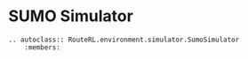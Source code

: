 # SUMO Simulator

```{eval-rst}
.. autoclass:: RouteRL.environment.simulator.SumoSimulator
    :members:
```